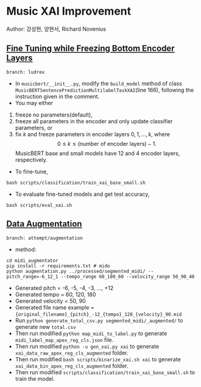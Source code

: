 # Music XAI Improvement

Author: 강성현, 양현서, Richard Novenius

## [Fine Tuning while Freezing Bottom Encoder Layers](https://github.com/KYHSGeekCode/2022-2-NLP-music-BERT/pull/4)
```
branch: ludrex
```
- In `musicbert/__init__.py`, modify the `build_model` method of class `MusicBERTSentencePredictionMultilabelTaskXAI`(line 166), following the instruction given in the comment.
- You may either 
1. freeze no parameters(default),
2. freeze all parameters in the encoder and only update classifier parameters, or
3. fix $k$ and freeze parameters in encoder layers $0,1,\ldots,k$, where $$0\le k\le \text{(number of encoder layers)}-1.$$ MusicBERT base and small models have 12 and 4 encoder layers, respectively. 

- To fine-tune,
```shell
bash scripts/classification/train_xai_base_small.sh
```

- To evaluate fine-tuned models and get test accuracy,
```shell
bash scripts/eval_xai.sh
```

## [Data Augmentation](https://github.com/KYHSGeekCode/2022-2-NLP-music-BERT/pull/2)
```
branch: attempt/augmentation
```
- method:
```shell
cd midi_augmentator
pip install -r requirements.txt # mido
python augmentation.py ../processed/segmented_midi/ --pitch_range=-6_12_1 --tempo_range 60_180_60 --velocity_range 50_90_40 
```
- Generated pitch = -6, -5, -4, -3, ..., +12
- Generated tempo = 60, 120, 180
- Generated velocity = 50, 90
- Generated file name example = `{original_filename}_{pitch}_-12_{tempo}_120_{velocity}_90.mid`
- Run `python generate_total_csv.py segmented_midi/_augmented/` to generate new `total.csv`
- Then run modified `python map_midi_to_label.py` to generate `midi_label_map_apex_reg_cls.json` file.
- Then run modified `python -u gen_xai.py xai` to generate `xai_data_raw_apex_reg_cls_augmented` folder.
- Then run modified `bash scripts/binarize_xai.sh xai` to generate `xai_data_bin_apex_reg_cls_augmented` folder.
- Then run modified `scripts/classification/train_xai_base_small.sh` to train the model.
